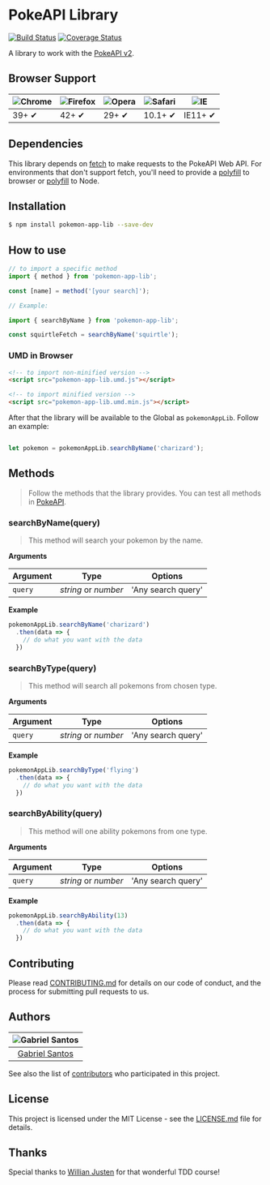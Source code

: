 # PokeAPI Library

[![Build Status](https://travis-ci.org/gabriel-brito/pokemon-app-lib.svg?branch=master)](https://travis-ci.org/gabriel-brito/pokemon-app-lib)
[![Coverage Status](https://coveralls.io/repos/github/gabriel-brito/pokemon-app-lib/badge.svg?branch=master)](https://coveralls.io/github/gabriel-brito/pokemon-app-lib?branch=master)

A library to work with the [PokeAPI v2](https://pokeapi.co/).

## Browser Support

![Chrome](https://cloud.githubusercontent.com/assets/398893/3528328/23bc7bc4-078e-11e4-8752-ba2809bf5cce.png) | ![Firefox](https://cloud.githubusercontent.com/assets/398893/3528329/26283ab0-078e-11e4-84d4-db2cf1009953.png) | ![Opera](https://cloud.githubusercontent.com/assets/398893/3528330/27ec9fa8-078e-11e4-95cb-709fd11dac16.png) | ![Safari](https://cloud.githubusercontent.com/assets/398893/3528331/29df8618-078e-11e4-8e3e-ed8ac738693f.png) | ![IE](https://cloud.githubusercontent.com/assets/398893/3528325/20373e76-078e-11e4-8e3a-1cb86cf506f0.png) |
--- | --- | --- | --- | --- |
39+ ✔ | 42+ ✔ | 29+ ✔ | 10.1+ ✔ | IE11+ ✔ |

## Dependencies

This library depends on [fetch](https://fetch.spec.whatwg.org/) to make requests to the PokeAPI Web API. For environments that don't support fetch, you'll need to provide a [polyfill](https://github.com/github/fetch) to browser or [polyfill](https://github.com/bitinn/node-fetch) to Node.

## Installation

```sh
$ npm install pokemon-app-lib --save-dev
```

## How to use

```js
// to import a specific method
import { method } from 'pokemon-app-lib';

const [name] = method('[your search]');

// Example:

import { searchByName } from 'pokemon-app-lib';

const squirtleFetch = searchByName('squirtle');
```

### UMD in Browser

```html
<!-- to import non-minified version -->
<script src="pokemon-app-lib.umd.js"></script>

<!-- to import minified version -->
<script src="pokemon-app-lib.umd.min.js"></script>
```

After that the library will be available to the Global as `pokemonAppLib`. Follow an example:

```js

let pokemon = pokemonAppLib.searchByName('charizard');

```

## Methods

> Follow the methods that the library provides. You can test all methods in [PokeAPI](https://pokeapi.co/).

### searchByName(query)

> This method will search your pokemon by the name.

**Arguments**

| Argument | Type    | Options           |
|----------|---------|-------------------|
|`query`   |*string* or *number* | 'Any search query'|

**Example**

```js
pokemonAppLib.searchByName('charizard')
  .then(data => {
    // do what you want with the data
  })
```

### searchByType(query)

> This method will search all pokemons from chosen type.

**Arguments**

| Argument | Type    | Options           |
|----------|---------|-------------------|
|`query`   |*string* or *number* | 'Any search query'|

**Example**

```js
pokemonAppLib.searchByType('flying')
  .then(data => {
    // do what you want with the data
  })
```

### searchByAbility(query)

> This method will one ability pokemons from one type.

**Arguments**

| Argument | Type    | Options           |
|----------|---------|-------------------|
|`query`   |*string* or *number* | 'Any search query'|

**Example**

```js
pokemonAppLib.searchByAbility(13)
  .then(data => {
    // do what you want with the data
  })
```
## Contributing

Please read [CONTRIBUTING.md](https://github.com/gabriel-brito/pokemon-app-lib/blob/master/CONTRIBUTING.md) for details on our code of conduct, and the process for submitting pull requests to us.

## Authors

| ![Gabriel Santos](https://avatars2.githubusercontent.com/u/16655018?s=460&v=4)|
|:---------------------:|
|  [Gabriel Santos](https://github.com/gabriel-brito/)   |

See also the list of [contributors](https://github.com/gabriel-brito/pokemon-app-lib/contributors) who participated in this project.

## License

This project is licensed under the MIT License - see the [LICENSE.md](LICENSE.md) file for details.

## Thanks

Special thanks to [Willian Justen](https://github.com/willianjusten) for that wonderful TDD course!